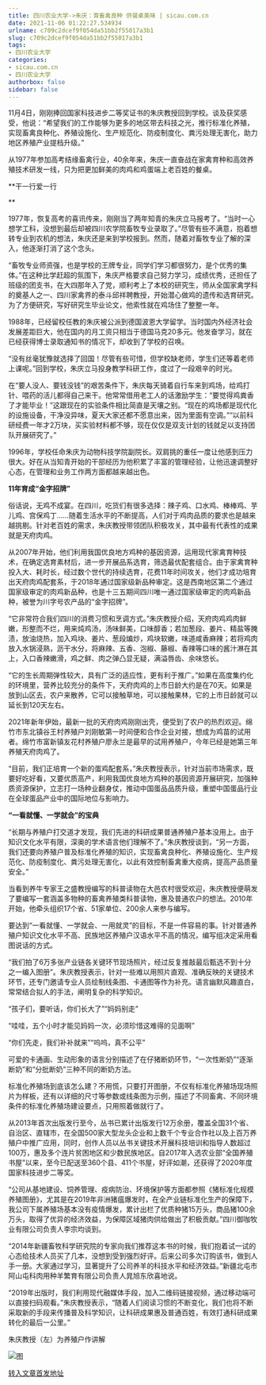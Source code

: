 ```yaml
---
title: 四川农业大学->朱庆：育畜禽良种 供餐桌美味 | sicau.com.cn
date: 2021-11-06 01:22:27.534934
urlname: c709c2dcef9f054da51bb2f55017a3b1
slug: c709c2dcef9f054da51bb2f55017a3b1
tags: 
- 四川农业大学
categories:
- sicau.com.cn
- 四川农业大学
authorbox: false
sidebar: false
---
```

11月4日，刚刚捧回国家科技进步二等奖证书的朱庆教授回到学校。谈及获奖感受，他说：“希望我们的工作能够为更多的地区带去科技之光，推行标准化养殖，实现畜禽良种化、养殖设施化、生产规范化、防疫制度化、粪污处理无害化，助力地区养殖产业提档升级。”

从1977年参加高考结缘畜禽行业，40余年来，朱庆一直奋战在家禽育种和高效养殖技术研发一线，只为把更加鲜美的肉鸡和鸡蛋端上老百姓的餐桌。

**干一行爱一行
<!--more-->
**

1977年，恢复高考的喜讯传来，刚刚当了两年知青的朱庆立马报考了。“当时一心想学工科，没想到最后却被四川农学院畜牧专业录取了。”尽管有些不满意，抱着想转专业到农机的想法，朱庆还是来到学校报到。然而，随着对畜牧专业了解的深入，他逐渐打消了这个念头。

“畜牧专业师资强，也是学校的王牌专业，同学们学习都很努力，是个优秀的集体。”在这种比学赶超的氛围下，朱庆严格要求自己努力学习，成绩优秀，还担任了班级的团支书，在大四那年入了党，顺利考上了本校的研究生，师从全国家禽学科的奠基人之一、四川家禽界的泰斗邱祥聘教授，开始潜心做鸡的遗传和选育研究。为了方便研究，写好研究生毕业论文，他索性就在鸡场住了整整一年。

1988年，已经留校任教的朱庆被公派到德国波恩大学留学。当时国内外经济社会发展差距巨大，他在国内的月工资只相当于德国马克20多元。他发奋学习，就在已经获得博士录取通知书的情况下，却收到了学校的召唤。

“没有丝毫犹豫就选择了回国！尽管有些可惜，但学校缺老师，学生们还等着老师上课呢。”回到学校，朱庆立马投身教学科研工作，度过了一段艰辛的时光。

在“要人没人、要钱没钱”的艰苦条件下，朱庆每天骑着自行车来到鸡场，给鸡打针、喂药的活儿都得自己来干。他常常借用老工人的话激励学生：“要觉得鸡粪香了才能毕业！”这跟现在的实验条件相比简直是天壤之别。“现在的鸡场都是现代化的设施设备，干净没异味，夏天大家还都不愿意出来，因为里面有空调。”“以前科研经费一年才2万块，买实验材料都不够，现在仅仅是双支计划的钱就足以支持团队开展研究了。”

1996年，学校任命朱庆为动物科技学院副院长。双肩挑的重任一度让他感到压力很大。好在从当知青开始的干部经历为他积累了丰富的管理经验，让他迅速调整好心态，在管理和业务工作两方面都越来越出色。

**11年育成“金字招牌”**

俗话说，无鸡不成宴。在四川，吃货们有很多选择：辣子鸡、口水鸡、棒棒鸡、芋儿鸡、宫保鸡丁……随着生活水平的不断提高，人们对于鸡肉品质的要求也是越来越挑剔。针对老百姓的需求，朱庆教授带领团队积极攻关，其中最有代表性的成果就是天府肉鸡。

从2007年开始，他们利用我国优良地方鸡种的基因资源，运用现代家禽育种技术，在确定选育素材后，进一步开展品系选育，筛选最优配套组合。由于家禽育种投入大、耗时长，经过数个世代的持续选育，花费11年时间攻关，他们才成功培育出天府肉鸡配套系，于2018年通过国家级新品种审定。这是西南地区第二个通过国家级审定的肉鸡新品种，也是十三五期间四川唯一通过国家级审定的肉鸡新品种，被誉为川字号农产品的“金字招牌”。

“它非常符合我们四川的消费习惯和烹调方式。”朱庆教授介绍，天府肉鸡鸡肉鲜嫩，形整而不烂，用来炖鸡汤，汤味鲜美，口味醇香；若加葱段、姜片、精盐等腌渍，放油烧热，加入鸡块、姜片、葱段煸炒，鸡块软嫩，味道咸香麻辣；若将鸡肉放入水锅浸熟，沥干水分，将麻辣、五香、泡椒、藤椒、香辣等口味的酱汁淋在其上，入口香辣嫩滑，鸡之鲜、肉之弹凸显无疑，满溢唇齿、余味悠长。

“它的生长周期弹性较大，具有广泛的适应性，更有利于推广。”如果在高度集约化的环境里，营养比较充分的条件下，天府肉鸡的上市日龄大约是在70天。如果是放到山区去，农户来散养，它可以接触草地，可以接触果林，它的上市日龄就可以延长到120天左右。

2021年新年伊始，最新一批的天府肉鸡刚刚出壳，便受到了农户的热烈欢迎。绵竹市东北镇谷王村养殖户刘刚敏第一时间便和合作企业对接，想成为鸡苗的试用者。绵竹市富新镇友花村养殖户廖永兰是最早的试用养殖户，今年已经是她第三年养殖天府肉鸡了。

“目前，我们正培育一个新的蛋鸡配套系，”朱庆教授表示，针对当前市场需求，既要好吃好看，又要优质高产，利用我国优良地方鸡种的基因资源开展研究，加强种质资源保护，立志打一场种业翻身仗，推动中国蛋品品质升级，重塑中国蛋品行业在全球蛋品产业中的国际地位与影响力。

**“一看就懂、一学就会”的宝典**

“长期与养殖户打交道才发现，我们先进的科研成果普通养殖户基本没用上。由于知识文化水平有限，深奥的学术语言他们理解不了。”朱庆教授谈到，“另一方面，我们还要向养殖户普及标准化养殖的知识，实现畜禽良种化、养殖设施化、生产规范化、防疫制度化、粪污处理无害化，以此有效控制畜禽重大疫病，提高产品质量安全。”

当看到养牛专家王之盛教授编写的科普读物在大邑农村很受欢迎，朱庆教授便萌发了要编写一套涵盖多物种的畜禽养殖类科普读物，惠及普通农户的想法。2010年开始，他牵头组织17个省、51家单位、200余人来参与编写。

要达到“一看就懂、一学就会、一用就灵”的目标，不是一件容易的事。针对普通养殖户知识文化水平不高、民族地区养殖户汉语水平不高的情况，编写组决定采用看图说话的方式。

“我们拍了6万多张产业链各关键环节现场照片，经过反复推敲最后甄选不到十分之一编入图册”。朱庆教授表示，针对一些难以用照片直观、准确反映的关键技术环节，还专门邀请专业人员绘制线条图、卡通图等作为补充。语言幽默风趣直白，常常结合拟人的手法，阐明复杂的科学知识。

“孩子们，要听话，你们长大了”“妈妈别走”

“哇哇，五个小时才能见妈妈一次，必须珍惜这难得的见面啊”

“你们先走，我们补补就来”“呜呜，真不公平”

可爱的卡通画、生动形象的语言分别描述了在仔猪断奶环节，“一次性断奶”“逐渐断奶”和“分批断奶”三种不同的断奶方法。

标准化养殖场到底该怎么建？不用慌，只要打开图册，不仅有标准化养殖场现场照片为样板，还有以详细的尺寸等参数或线条图为示例，描述了不同畜禽、不同环境条件的标准化养殖场建设要点，只用照着做就行了。

从2013年首次出版发行至今，丛书已累计出版发行12万余册，覆盖全国31个省、自治区、直辖市，在全国500家大型龙头企业和上数千个专业合作社以及上百万养殖户中推广应用，同时，创作人员以丛书关键技术开展科技培训和指导人数超过100万，惠及多个连片贫困地区和少数民族地区。自2017年入选农业部“全国养殖书屋”以来，至今已配送至360个县、411个书屋，好评如潮，还获得了2020年度国家科技进步二等奖。

“公司从基地建设、饲养管理、疫病防治、环境保护等方面都参照《猪标准化规模养殖图册》，尤其是在2019年非洲猪瘟爆发时，在全产业链标准化生产的保障下，我公司下属养殖场基本没有疫情爆发，累计出栏了优质种猪15万头，商品猪100余万头，取得了优异的经济效益，为保障区域猪肉供给做出了积极贡献。”四川御咖牧业有限公司负责人李宗均谈到。

“2014年新疆畜牧科学研究院的专家向我们推荐这本书的时候，我们抱着试一试的心态给技术人员买了几本，没想到受到强烈好评。后来公司多次订购该书，做到人手一册。大家通过学习，显著提升了公司养羊的科技水平和经济效益。”新疆北屯市阿山屯科肉用种羊繁育有限公司负责人晁旭东欣喜地说。

“2019年出版时，我们利用现代融媒体手段，加入二维码链接视频，通过移动端可以直接扫码观看。”朱庆教授表示，“随着人们阅读习惯的不断变化，我们也将不断采取新的手段来传播普及科学知识，让科研成果惠及普通百姓，有效打通科研成果转化的最后一公里。”

朱庆教授（左）为养殖户作讲解

![图](https://news.sicau.edu.cn/__local/3/87/C3/A13BB6FBF22A5942831275A96CF_502AC394_1457B.jpg)

[转入文章首发地址](https://news.sicau.edu.cn/info/1135/65289.htm)
